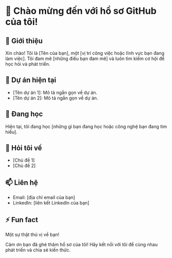 # 👋 Chào mừng đến với hồ sơ GitHub của tôi!

## 🌟 Giới thiệu
Xin chào! Tôi là [Tên của bạn], một [vị trí công việc hoặc lĩnh vực bạn đang làm việc]. Tôi đam mê [những điều bạn đam mê] và luôn tìm kiếm cơ hội để học hỏi và phát triển.

## 🔭 Dự án hiện tại
- [Tên dự án 1]: Mô tả ngắn gọn về dự án.
- [Tên dự án 2]: Mô tả ngắn gọn về dự án.

## 🌱 Đang học
Hiện tại, tôi đang học [những gì bạn đang học hoặc công nghệ bạn đang tìm hiểu].

## 💬 Hỏi tôi về
- [Chủ đề 1]
- [Chủ đề 2]

## 📫 Liên hệ
- Email: [địa chỉ email của bạn]
- LinkedIn: [liên kết LinkedIn của bạn]

## ⚡ Fun fact
Một sự thật thú vị về bạn!

Cảm ơn bạn đã ghé thăm hồ sơ của tôi! Hãy kết nối với tôi để cùng nhau phát triển và chia sẻ kiến thức.

